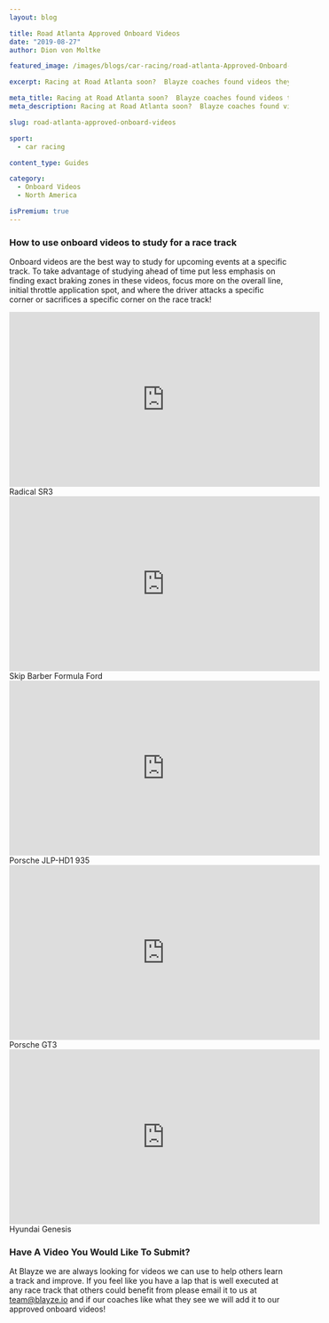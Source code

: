 ```yaml
---
layout: blog

title: Road Atlanta Approved Onboard Videos
date: "2019-08-27"
author: Dion von Moltke

featured_image: /images/blogs/car-racing/road-atlanta-Approved-Onboard-Videos-compressor.jpg

excerpt: Racing at Road Atlanta soon?  Blayze coaches found videos they approve of watching to study for this race track!

meta_title: Racing at Road Atlanta soon?  Blayze coaches found videos they approve of watching to study for this race track!
meta_description: Racing at Road Atlanta soon?  Blayze coaches found videos they approve of watching to study for this race track!

slug: road-atlanta-approved-onboard-videos

sport:
  - car racing

content_type: Guides 

category:
  - Onboard Videos
  - North America

isPremium: true
---
```


### How to use onboard videos to study for a race track

Onboard videos are the best way to study for upcoming events at a specific track. To take advantage of studying ahead of time put less emphasis on finding exact braking zones in these videos, focus more on the overall line, initial throttle application spot, and where the driver attacks a specific corner or sacrifices a specific corner on the race track!

<iframe title="Blog iFrame" width="560" height="315" src="https://www.youtube.com/embed/KxO8rfXXXGY" frameborder="0" allow="accelerometer; autoplay; encrypted-media; gyroscope; picture-in-picture" allowfullscreen></iframe>
Radical SR3

<iframe title="Blog iFrame" width="560" height="315" src="https://www.youtube.com/embed/G7zU8Yp5ipc" frameborder="0" allow="accelerometer; autoplay; encrypted-media; gyroscope; picture-in-picture" allowfullscreen></iframe>
Skip Barber Formula Ford

<iframe title="Blog iFrame" width="560" height="315" src="https://www.youtube.com/embed/qpsV2M39BiI?start=69" frameborder="0" allow="accelerometer; autoplay; encrypted-media; gyroscope; picture-in-picture" allowfullscreen></iframe>
Porsche JLP-HD1 935

<iframe title="Blog iFrame" width="560" height="315" src="https://www.youtube.com/embed/ne1LlV0ba60" frameborder="0" allow="accelerometer; autoplay; encrypted-media; gyroscope; picture-in-picture" allowfullscreen></iframe>
Porsche GT3

<iframe title="Blog iFrame" width="560" height="315" src="https://www.youtube.com/embed/d9pkfF8OIck" frameborder="0" allow="accelerometer; autoplay; encrypted-media; gyroscope; picture-in-picture" allowfullscreen></iframe>
Hyundai Genesis

### Have A Video You Would Like To Submit?

At Blayze we are always looking for videos we can use to help others learn a track and improve. If you feel like you have a lap that is well executed at any race track that others could benefit from please email it to us at team@blayze.io and if our coaches like what they see we will add it to our approved onboard videos!
